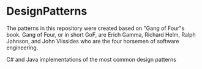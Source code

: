 # DesignPatterns
The patterns in this repository were created based on "Gang of Four"s book. Gang of Four, or in short GoF, are Erich Gamma, Richard Helm, Ralph Johnson, and John Vlissides who are the four horsemen of software engineering.





C# and Java implementations of the most common design patterns
